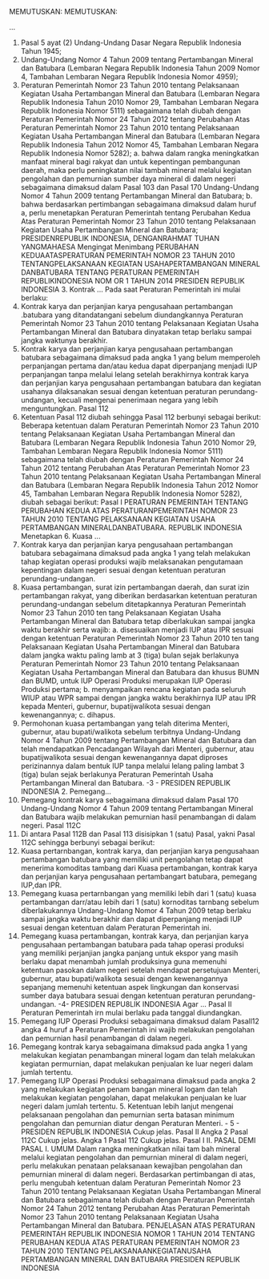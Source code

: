  MEMUTUSKAN:
MEMUTUSKAN:

...
1. Pasal 5 ayat (2) Undang-Undang Dasar Negara Republik Indonesia Tahun 1945;
2. Undang-Undang Nomor 4 Tahun 2009 tentang Pertambangan Mineral dan Batubara (Lembaran Negara Republik Indonesia Tahun 2009 Nomor 4, Tambahan Lembaran Negara Republik Indonesia Nomor 4959);
3. Peraturan Pemerintah Nomor 23 Tahun 2010 tentang Pelaksanaan Kegiatan Usaha Pertambangan Mineral dan Batubara (Lembaran Negara Republik Indonesia Tahun 2010 Nomor 29, Tambahan Lembaran Negara Republik Indonesia Nomor 5111) sebagaimana telah diubah dengan Peraturan Pemerintah Nomor 24 Tahun 2012 tentang Perubahan Atas Peraturan Pemerintah Nomor 23 Tahun 2010 tentang Pelaksanaan Kegiatan Usaha Pertambangan Mineral dan Batubara (Lembaran Negara Republik Indonesia Tahun 2012 Nomor 45, Tambahan Lembaran Negara Republik Indonesia Nomor 5282);
a. bahwa dalam rangka meningkatkan manfaat mineral bagi rakyat dan untuk kepentingan pembangunan daerah, maka perlu peningkatan nilai tambah mineral melalui kegiatan pengolahan dan pemurnian sumber daya mineral di dalam negeri sebagaimana dimaksud dalam Pasal 103 dan Pasal 170 Undang-Undang Nomor 4 Tahun 2009 tentang Pertambangan Mineral dan Batubara;
b. bahwa berdasarkan pertimbangan sebagaimana dimaksud dalam huruf a, perlu menetapkan Peraturan Pemerintah tentang Perubahan Kedua Atas Peraturan Pemerintah Nomor 23 Tahun 2010 tentang Pelaksanaan Kegiatan Usaha Pertambangan Mineral dan Batubara; PRESIDENREPUBLIK INDONESIA, DENGANRAHMAT TUHAN YANGMAHAESA Mengingat Menimbang PERUBAHAN KEDUAATASPERATURAN PEMERINTAH NOMOR 23 TAHUN 2010 TENTANGPELAKSANAAN KEGIATAN USAHAPERTAMBANGAN MINERAL DANBATUBARA TENTANG PERATURAN PEMERINTAH REPUBLIKINDONESIA NOM OR 1 TAHUN 2014 PRESIDEN REPUBLIK INDONESIA 3. Kontrak ... Pada saat Peraturan Pemerintah ini mulai berlaku:
1. Kontrak karya dan perjanjian karya pengusahaan pertambangan .batubara yang ditandatangani sebelum diundangkannya Peraturan Pemerintah Nomor 23 Tahun 2010 tentang Pelaksanaan Kegiatan Usaha Pertambangan Mineral dan Batubara dinyatakan tetap berlaku sampai jangka waktunya berakhir.
2. Kontrak karya dan perjanjian karya pengusahaan pertambangan batubara sebagaimana dimaksud pada angka 1 yang belum memperoleh perpanjangan pertama dan/atau kedua dapat diperpanjang menjadi IUP perpanjangan tanpa melalui lelang setelah berakhirnya kontrak karya dan perjanjian karya pengusahaan pertambangan batubara dan kegiatan usahanya dilaksanakan sesuai dengan ketentuan peraturan perundang-undangan, kecuali mengenai penerimaan negara yang lebih menguntungkan.
Pasal 112
1. Ketentuan Pasal 112 diubah sehingga Pasal 112 berbunyi sebagai berikut: Beberapa ketentuan dalam Peraturan Pemerintah Nomor 23 Tahun 2010 tentang Pelaksanaan Kegiatan Usaha Pertambangan Mineral dan Batubara (Lembaran Negara Republik Indonesia Tahun 2010 Nomor 29, Tambahan Lembaran Negara Republik Indonesia Nomor 5111) sebagaimana telah diubah dengan Peraturan Pemerintah Nomor 24 Tahun 2012 tentang Perubahan Atas Peraturan Pemerintah Nomor 23 Tahun 2010 tentang Pelaksanaan Kegiatan Usaha Pertambangan Mineral dan Batubara (Lembaran Negara Republik Indonesia Tahun 2012 Nomor 45, Tambahan Lembaran Negara Republik Indonesia Nomor 5282), diubah sebagai berikut:
Pasal I
PERATURAN PEMERINTAH TENTANG PERUBAHAN KEDUA ATAS PERATURANPEMERINTAH NOMOR 23 TAHUN 2010 TENTANG PELAKSANAAN KEGIATAN USAHA PERTAMBANGAN MINERALDANBATUBARA. REPUBLlK INDONESIA Menetapkan 6. Kuasa ...
3. Kontrak karya dan perjanjian karya pengusahaan pertambangan batubara sebagaimana dimaksud pada angka 1 yang telah melakukan tahap kegiatan operasi produksi wajib melaksanakan pengutamaan kepentingan dalam negeri sesuai dengan ketentuan peraturan perundang-undangan.
4. Kuasa pertambangan, surat izin pertambangan daerah, dan surat izin pertambangan rakyat, yang diberikan berdasarkan ketentuan peraturan perundang-undangan sebelum ditetapkannya Peraturan Pemerintah Nomor 23 Tahun 2010 ten tang Pelaksanaan Kegiatan Usaha Pertambangan Mineral dan Batubara tetap diberlakukan sampai jangka waktu berakhir serta wajib:
a. disesuaikan menjadi IUP atau IPR sesuai dengan ketentuan Peraturan Pemerintah Nomor 23 Tahun 2010 ten tang Pelaksanaan Kegiatan Usaha Pertambangan Mineral dan Batubara dalam jangka waktu paling lamb at 3 (tiga) bulan sejak berlakunya Peraturan Pemerintah Nomor 23 Tahun 2010 tentang Pelaksanaan Kegiatan Usaha Pertambangan Mineral dan Batubara dan khusus BUMN dan BUMD, untuk IUP Operasi Produksi merupakan IUP Operasi Produksi pertama;
b. menyampaikan rencana kegiatan pada seluruh WIUP atau WPR sampai dengan jangka waktu berakhirnya IUP atau IPR kepada Menteri, gubernur, bupatijwalikota sesuai dengan kewenangannya;
c. dihapus.
5. Permohonan kuasa pertambangan yang telah diterima Menteri, gubernur, atau bupati/walikota sebelum terbitnya Undang-Undang Nomor 4 Tahun 2009 tentang Pertambangan Mineral dan Batubara dan telah mendapatkan Pencadangan Wilayah dari Menteri, gubernur, atau bupatijwalikota sesuai dengan kewenangannya dapat diproses perizinannya dalam bentuk IUP tanpa melalui lelang paling lambat 3 (tiga) bulan sejak berlakunya Peraturan Pemerintah Usaha Pertambangan Mineral dan Batubara. -3 - PRESIDEN REPUBLIK INDONESIA 2. Pemegang...
1. Pemegang kontrak karya sebagaimana dimaksud dalam Pasal 170 Undang-Undang Nomor 4 Tahun 2009 tentang Pertambangan Mineral dan Batubara wajib melakukan pemurnian hasil penambangan di dalam negeri.
Pasal 112C
2. Di antara Pasal 112B dan Pasal 113 disisipkan 1 (satu) Pasal, yakni Pasal 112C sehingga berbunyi sebagai berikut:
6. Kuasa pertarnbangan, kontrak karya, dan perjanjian karya pengusahaan pertambangan batubara yang memiliki unit pengolahan tetap dapat menerima komoditas tambang dari Kuasa pertambangan, kontrak karya dan perjanjian karya pengusahaan pertambangart batubara, pemegang IUP,dan IPR.
7. Pemegang kuasa pertarnbangan yang memiliki lebih dari 1 (satu) kuasa pertambangan darr/atau lebih dari 1 (satu) kornoditas tarnbang sebelum diberlakukannya Undang-Undang Nomor 4 Tahun 2009 tetap berlaku sampai jangka waktu berakhir dan dapat diperpanjang menjadi IUP sesuai dengan ketentuan dalam Peraturan Pemerintah ini.
8. Pemegang kuasa pertambangan, kontrak karya, dan perjanjian karya pengusahaan pertambangan batubara pada tahap operasi produksi yang memiliki perjanjian jangka panjang untuk ekspor yang masih berlaku dapat menambah jumlah produksinya guna memenuhi ketentuan pasokan dalam negeri setelah mendapat persetujuan Menteri, gubernur, atau bupati/walikota sesuai dengan kewenangannya sepanjang memenuhi ketentuan aspek lingkungan dan konservasi sumber daya batubara sesuai dengan ketentuan peraturan perundang-undangan. -4- PRESIDEN REPU8LIK INDONESIA Agar ...
Pasal II
Peraturan Pemerintah irn mulai berlaku pada tanggal diundangkan.
2. Pemegang IUP Operasi Produksi sebagaimana dimaksud dalam Pasall12 angka 4 huruf a Peraturan Pemerintah ini wajib melakukan pengolahan dan pemurnian hasil penambangan di dalam negeri.
3. Pemegang kontrak karya sebagaimana dimaksud pada angka 1 yang melakukan kegiatan penambangan mineral logam dan telah melakukan kegiatan permurnian, dapat melakukan penjualan ke luar negeri dalam jumlah tertentu.
4. Pemegang IUP Operasi Produksi sebagaimana dimaksud pada angka 2 yang melakukan kegiatan penam bangan mineral logam dan telah melakukan kegiatan pengolahan, dapat melakukan penjualan ke luar negeri dalam jumlah tertentu. 5. Ketentuan lebih lanjut mengenai pelaksanaan pengolahan dan pemurnian serta batasan minimum pengolahan dan pemurnian diatur dengan Peraturan Menteri. - 5 - PRESIDEN REPUBLIK INDONESIA Cukup jelas.
Pasal II
Angka 2
Pasal 112C
Cukup jelas. Angka 1
Pasal 112
Cukup jelas.
Pasal I
II. PASAL DEMI PASAL I. UMUM Dalam rangka meningkatkan nilai tam bah mineral melalui kegiatan pengolahan dan pemurnian mineral di dalam negeri, perlu melakukan penataan pelaksanaan kewajiban pengolahan dan pemurnian mineral di dalam negeri. Berdasarkan pertimbangan di atas, perlu mengubah ketentuan dalam Peraturan Pemerintah Nomor 23 Tahun 2010 tentang Pelaksanaan Kegiatan Usaha Pertambangan Mineral dan Batubara sebagaimana telah diubah dengan Peraturan Pemerintah Nomor 24 Tahun 2012 tentang Perubahan Atas Peraturan Pemerintah Nomor 23 Tahun 2010 tentang Pelaksanaan Kegiatan Usaha Pertambangan Mineral dan Batubara. PENJELASAN ATAS PERATURAN PEMERINTAH REPUBLIK INDONESIA NOMOR 1 TAHUN 2014 TENTANG PERUBAHAN KEDUA ATAS PERATURAN PEMERINTAH NOMOR 23 TAHUN 2010 TENTANG PELAKSANAANKEGIATANUSAHA PERTAMBANGAN MINERAL DAN BATUBARA PRESIDEN REPUBLIK INDONESIA